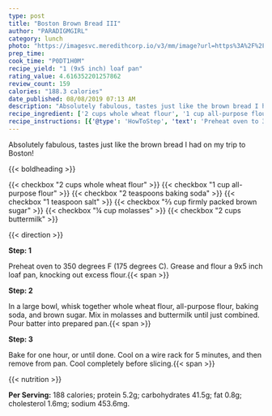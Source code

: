 ```yaml
---
type: post
title: "Boston Brown Bread III"
author: "PARADIGMGIRL"
category: lunch
photo: "https://imagesvc.meredithcorp.io/v3/mm/image?url=https%3A%2F%2Fimages.media-allrecipes.com%2Fuserphotos%2F681237.jpg"
prep_time: 
cook_time: "P0DT1H0M"
recipe_yield: "1 (9x5 inch) loaf pan"
rating_value: 4.616352201257862
review_count: 159
calories: "188.3 calories"
date_published: 08/08/2019 07:13 AM
description: "Absolutely fabulous, tastes just like the brown bread I had on my trip to Boston!"
recipe_ingredient: ['2 cups whole wheat flour', '1 cup all-purpose flour', '2 teaspoons baking soda', '1 teaspoon salt', '⅔ cup firmly packed brown sugar', '¼ cup molasses', '2 cups buttermilk']
recipe_instructions: [{'@type': 'HowToStep', 'text': 'Preheat oven to 350 degrees F (175 degrees C).  Grease and flour a 9x5 inch loaf pan, knocking out excess flour.\n'}, {'@type': 'HowToStep', 'text': 'In a large bowl, whisk together whole wheat flour, all-purpose flour, baking soda, and brown sugar. Mix in molasses and buttermilk until just combined. Pour batter into prepared pan.\n'}, {'@type': 'HowToStep', 'text': 'Bake for one hour, or until done. Cool on a wire rack for 5 minutes, and then remove from pan. Cool completely before slicing.\n'}]
---
```


Absolutely fabulous, tastes just like the brown bread I had on my trip to Boston! 

{{< boldheading >}}

{{< checkbox "2 cups whole wheat flour" >}}
{{< checkbox "1 cup all-purpose flour" >}}
{{< checkbox "2 teaspoons baking soda" >}}
{{< checkbox "1 teaspoon salt" >}}
{{< checkbox "⅔ cup firmly packed brown sugar" >}}
{{< checkbox "¼ cup molasses" >}}
{{< checkbox "2 cups buttermilk" >}}


{{< direction >}}

**Step: 1**

Preheat oven to 350 degrees F (175 degrees C).  Grease and flour a 9x5 inch loaf pan, knocking out excess flour.{{< span >}}

**Step: 2**

In a large bowl, whisk together whole wheat flour, all-purpose flour, baking soda, and brown sugar. Mix in molasses and buttermilk until just combined. Pour batter into prepared pan.{{< span >}}

**Step: 3**

Bake for one hour, or until done. Cool on a wire rack for 5 minutes, and then remove from pan. Cool completely before slicing.{{< span >}}

{{< nutrition >}}

**Per Serving:** 188 calories; protein 5.2g; carbohydrates 41.5g; fat 0.8g; cholesterol 1.6mg; sodium 453.6mg.